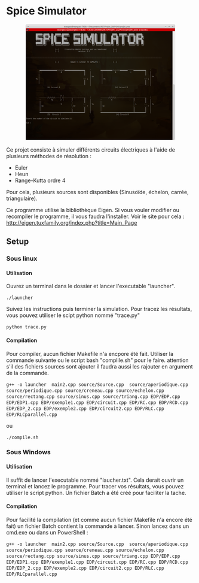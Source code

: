 # Spice Simulator

<p align="center"><img src="UI1.png" alt="screenshot" width="400"></p>

Ce projet consiste à simuler différents circuits électriques à l'aide de plusieurs méthodes de résolution : 
  - Euler
  - Heun
  - Range-Kutta ordre 4

Pour cela, plusieurs sources sont disponibles (Sinusoïde, échelon, carrée, triangulaire).

Ce programme utilise la bibliothèque Eigen. Si vous vouler modifier ou recompiler le programme, il vous faudra l'installer. Voir le site pour cela : <http://eigen.tuxfamily.org/index.php?title=Main_Page>

## Setup
###   Sous linux 
#### Utilisation

Ouvrez un terminal dans le dossier et lancer l'executable "launcher". 
```shell
./launcher
```
Suivez les instructions puis terminer la simulation.
Pour tracez les résultats, vous pouvez utiliser le scipt python nommé "trace.py" 
```shell
python trace.py
```
#### Compilation
Pour compiler, aucun fichier Makefile n'a encpore été fait. Utiliser la commande suivante ou le script bash "complile.sh" pour le faire. attention s'il des fichiers sources sont ajouter il faudra aussi les rajouter en argument de la commande.
```shell
g++ -o launcher  main2.cpp source/Source.cpp  source/aperiodique.cpp source/periodique.cpp source/creneau.cpp source/echelon.cpp source/rectang.cpp source/sinus.cpp source/triang.cpp EDP/EDP.cpp EDP/EDP1.cpp EDP/exemple1.cpp EDP/circuit.cpp EDP/RC.cpp EDP/RCD.cpp EDP/EDP_2.cpp EDP/exemple2.cpp EDP/circuit2.cpp EDP/RLC.cpp EDP/RLCparallel.cpp
````
ou
``` shell
./compile.sh
```


###   Sous Windows
#### Utilisation
Il suffit de lancer l'executable nommé "laucher.txt". Cela derait ouvrir un terminal et lancez le programme.
Pour tracer vos résultats, vous pouvez utiliser le script python. Un fichier Batch a été créé pour faciliter la tache.  

#### Compilation 
Pour facilité la compilation (et comme aucun fichier Makefile n'a encore été fait) un fichier Batch contient la commande à lancer. Sinon lancez dans un cmd.exe ou dans un PowerShell :

```shell
g++ -o launcher  main2.cpp source/Source.cpp  source/aperiodique.cpp source/periodique.cpp source/creneau.cpp source/echelon.cpp source/rectang.cpp source/sinus.cpp source/triang.cpp EDP/EDP.cpp EDP/EDP1.cpp EDP/exemple1.cpp EDP/circuit.cpp EDP/RC.cpp EDP/RCD.cpp EDP/EDP_2.cpp EDP/exemple2.cpp EDP/circuit2.cpp EDP/RLC.cpp EDP/RLCparallel.cpp
```

